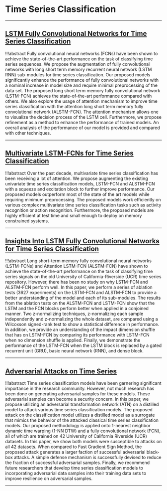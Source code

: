 # Time Series Classification
----

## [LSTM Fully Convolutional Networks for Time Series Classification](https://ieeexplore.ieee.org/abstract/document/8141873/)

!!!abstract
    Fully convolutional neural networks (FCNs) have been shown to achieve the state-of-the-art performance 
    on the task of classifying time series sequences. We propose the augmentation of fully convolutional 
    networks with long short term memory recurrent neural network (LSTM RNN) sub-modules for time series 
    classification. Our proposed models significantly enhance the performance of fully convolutional
    networks with a nominal increase in model size and require minimal preprocessing of the data set. 
    The proposed long short term memory fully convolutional network (LSTM-FCN) achieves the state-of-the-art
    performance compared with others. We also explore the usage of attention mechanism to improve time series
    classification with the attention long short term memory fully convolutional network (ALSTM-FCN). The 
    attention mechanism allows one to visualize the decision process of the LSTM cell. Furthermore, we propose 
    refinement as a method to enhance the performance of trained models. An overall analysis of the performance
    of our model is provided and compared with other techniques.

----

## [Multivariate LSTM-FCNs for Time Series Classification](https://www.sciencedirect.com/science/article/abs/pii/S0893608019301200)

!!!abstract
    Over the past decade, multivariate time series classification has been receiving a lot of attention. 
    We propose augmenting the existing univariate time series classification models, LSTM-FCN and ALSTM-FCN 
    with a squeeze and excitation block to further improve performance. Our proposed models outperform most
    of the state of the art models while requiring minimum preprocessing. The proposed models work efficiently
    on various complex multivariate time series classification tasks such as activity recognition or action
    recognition. Furthermore, the proposed models are highly efficient at test time and small enough to deploy
    on memory constrained systems.

----

## [Insights Into LSTM Fully Convolutional Networks for Time Series Classification](https://ieeexplore.ieee.org/abstract/document/8713870)

!!!abstract
    Long short-term memory fully convolutional neural networks (LSTM-FCNs) and Attention LSTM-FCN (ALSTM-FCN)
    have shown to achieve the state-of-the-art performance on the task of classifying time series signals
    on the old University of California-Riverside (UCR) time series repository. However, there has been no
    study on why LSTM-FCN and ALSTM-FCN perform well. In this paper, we perform a series of ablation tests
    (3627 experiments) on the LSTM-FCN and ALSTM-FCN to provide a better understanding of the model and each 
    of its sub-modules. The results from the ablation tests on the ALSTM-FCN and LSTM-FCN show that the LSTM 
    and the FCN blocks perform better when applied in a conjoined manner. Two z-normalizing techniques, 
    z-normalizing each sample independently and z-normalizing the whole dataset, are compared using a 
    Wilcoxson signed-rank test to show a statistical difference in performance. In addition, we provide an 
    understanding of the impact dimension shuffle that has on LSTM-FCN by comparing its performance with LSTM-FCN
    when no dimension shuffle is applied. Finally, we demonstrate the performance of the LSTM-FCN when the LSTM 
    block is replaced by a gated recurrent unit (GRU), basic neural network (RNN), and dense block.

----

## [Adversarial Attacks on Time Series](https://ieeexplore.ieee.org/abstract/document/9063523)

!!!abstract
    Time series classification models have been garnering significant importance in the research community.
    However, not much research has been done on generating adversarial samples for these models. These 
    adversarial samples can become a security concern. In this paper, we propose utilizing an adversarial 
    transformation network (ATN) on a distilled model to attack various time series classification models. 
    The proposed attack on the classification model utilizes a distilled model as a surrogate that mimics 
    the behavior of the attacked classical time series classification models. Our proposed methodology is 
    applied onto 1-nearest neighbor dynamic time warping (1-NN DTW) and a fully convolutional network (FCN),
    all of which are trained on 42 University of California Riverside (UCR) datasets. In this paper, we show
    both models were susceptible to attacks on all 42 datasets. When compared to Fast Gradient Sign Method,
    the proposed attack generates a larger faction of successful adversarial black-box attacks. A simple 
    defense mechanism is successfully devised to reduce the fraction of successful adversarial samples. Finally,
    we recommend future researchers that develop time series classification models to incorporating adversarial
    data samples into their training data sets to improve resilience on adversarial samples.

----